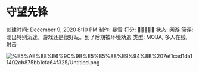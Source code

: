# 守望先锋

创建时间: December 9, 2020 8:10 PM
制作: 暴雪
打分: 💛💛💛💛🖤
状态: 网游
简评: 刚出特别沉迷，游戏还是很好玩。到了后期被环境劝退
类型: MOBA, 多人在线, 射击

![%E5%AE%88%E6%9C%9B%E5%85%88%E9%94%8B%207ef1cad1da11402cb875bb1cfa64f325/Untitled.png](%E5%AE%88%E6%9C%9B%E5%85%88%E9%94%8B%207ef1cad1da11402cb875bb1cfa64f325/Untitled.png)